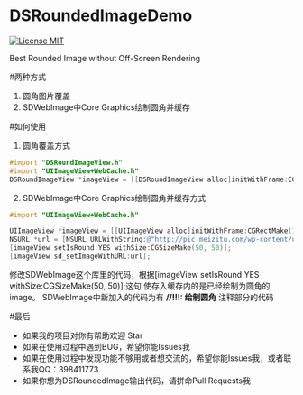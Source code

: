 # DSRoundedImageDemo

[![License MIT](https://img.shields.io/badge/license-MIT-green.svg?style=flat)](https://github.com/walkdianzi/DSRoundedImageDemo/blob/master/LICENSE)&nbsp;

Best Rounded Image without Off-Screen Rendering

#两种方式
1. 圆角图片覆盖
2. SDWebImage中Core Graphics绘制圆角并缓存

#如何使用
1. 圆角覆盖方式
```objectivec
#import "DSRoundImageView.h"
#import "UIImageView+WebCache.h"
DSRoundImageView *imageView = [[DSRoundImageView alloc]initWithFrame:CGRectMake(100, 100, 50, 50)];
```

2. SDWebImage中Core Graphics绘制圆角并缓存方式
```objectivec
#import "UIImageView+WebCache.h"

UIImageView *imageView = [[UIImageView alloc]initWithFrame:CGRectMake(100, 100, 50, 50)];
NSURL *url = [NSURL URLWithString:@"http://pic.meizitu.com/wp-content/uploads/2015a/11/11/01.jpg"];
[imageView setIsRound:YES withSize:CGSizeMake(50, 50)];
[imageView sd_setImageWithURL:url];
```
修改SDWebImage这个库里的代码，根据[imageView setIsRound:YES withSize:CGSizeMake(50, 50)];这句
使存入缓存内的是已经绘制为圆角的image。
SDWebImage中新加入的代码为有 **//!!!: 绘制圆角** 注释部分的代码

#最后
- 如果我的项目对你有帮助欢迎 Star  
- 如果在使用过程中遇到BUG，希望你能Issues我
- 如果在使用过程中发现功能不够用或者想交流的，希望你能Issues我，或者联系我QQ：398411773
- 如果你想为DSRoundedImage输出代码，请拼命Pull Requests我
